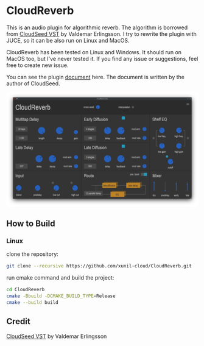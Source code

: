 # CloudReverb

This is an audio plugin for algorithmic reverb. The algorithm is borrowed from [CloudSeed VST](https://github.com/ValdemarOrn/CloudSeed) 
by Valdemar Erlingsson. I try to rewrite the plugin with JUCE, so it can be also run on Linux and MacOS.

CloudReverb has been tested on Linux and Windows. It should run on MacOS too, but I've never tested it. If you find any issue or suggestions, feel free to create new issue.

You can see the plugin [document](https://github.com/ValdemarOrn/CloudSeed/blob/master/Documentation/readme.md) here. The document is written by the author of CloudSeed.

![screenshot](screenshots/screenshot_01.png)
## How to Build

### Linux

clone the repository:

```sh
git clone --recursive https://github.com/xunil-cloud/CloudReverb.git
```

run cmake command and build the project:
```sh
cd CloudReverb
cmake -Bbuild -DCMAKE_BUILD_TYPE=Release
cmake --build build
```

## Credit

[CloudSeed VST](https://github.com/ValdemarOrn/CloudSeed) by Valdemar Erlingsson